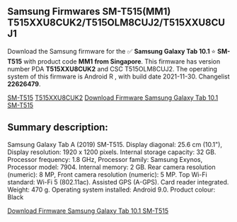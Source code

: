 <h2>Samsung Firmwares SM-T515(MM1) T515XXU8CUK2/T515OLM8CUJ2/T515XXU8CUJ1</h2>
Download the Samsung firmware for the ✅ <strong>Samsung Galaxy Tab 10.1 </strong> ⭐ <strong>SM-T515</strong> with product code <strong>MM1</strong> <strong> from Singapore</strong>. This firmware has version number PDA <strong>T515XXU8CUK2</strong> and CSC T515OLM8CUJ2. The operating system of this firmware is Android R , with build date 2021-11-30. Changelist <strong>22626479</strong>.


[SM-T515](https://samfirm.shop/samsung/model/SM-T515)
[T515XXU8CUK2](https://samfirm.shop/samsung/pda/T515XXU8CUK2)
[Download Firmware Samsung Galaxy Tab 10.1 SM-T515](https://samfirm.shop/samsung/firmware/479277)
<h2>Summary description:</h2>
<p>Samsung Galaxy Tab A (2019) SM-T515. Display diagonal: 25.6 cm (10.1"), Display resolution: 1920 x 1200 pixels. Internal storage capacity: 32 GB. Processor frequency: 1.8 GHz, Processor family: Samsung Exynos, Processor model: 7904. Internal memory: 2 GB. Rear camera resolution (numeric): 8 MP, Front camera resolution (numeric): 5 MP. Top Wi-Fi standard: Wi-Fi 5 (802.11ac). Assisted GPS (A-GPS). Card reader integrated. Weight: 470 g. Operating system installed: Android 9.0. Product colour: Black</p>


[Download Firmware Samsung Galaxy Tab 10.1 SM-T515](https://samfirm.shop/samsung/firmware/479277)

